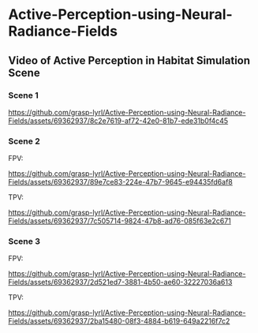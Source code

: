 # Active-Perception-using-Neural-Radiance-Fields
## Video of Active Perception in Habitat Simulation Scene
### Scene 1


https://github.com/grasp-lyrl/Active-Perception-using-Neural-Radiance-Fields/assets/69362937/8c2e7619-af72-42e0-81b7-ede31b0f4c45


### Scene 2
FPV:

https://github.com/grasp-lyrl/Active-Perception-using-Neural-Radiance-Fields/assets/69362937/89e7ce83-224e-47b7-9645-e94435fd6af8

TPV:

https://github.com/grasp-lyrl/Active-Perception-using-Neural-Radiance-Fields/assets/69362937/7c505714-9824-47b8-ad76-085f63e2c671

### Scene 3
FPV: 


https://github.com/grasp-lyrl/Active-Perception-using-Neural-Radiance-Fields/assets/69362937/2d521ed7-3881-4b50-ae60-32227036a613



TPV:

https://github.com/grasp-lyrl/Active-Perception-using-Neural-Radiance-Fields/assets/69362937/2ba15480-08f3-4884-b619-649a2216f7c2


